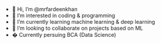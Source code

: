 - 👋 Hi, I’m @mrfardeenkhan
- 👀 I’m interested in coding & programming
- 🌱 I’m currently learning machine learning & deep learning
- 💞️ I’m looking to collaborate on projects based on ML
- �  Currently persuing BCA (Data Science)

<!---
mrfardeenkhan/mrfardeenkhan is a ✨ special ✨ repository because its `README.md` (this file) appears on your GitHub profile.
You can click the Preview link to take a look at your changes.
--->
